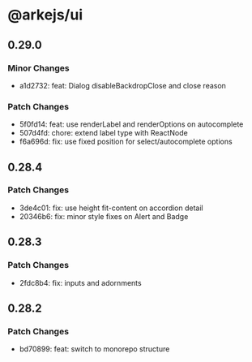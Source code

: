 # @arkejs/ui

## 0.29.0

### Minor Changes

- a1d2732: feat: Dialog disableBackdropClose and close reason

### Patch Changes

- 5f0fd14: feat: use renderLabel and renderOptions on autocomplete
- 507d4fd: chore: extend label type with ReactNode
- f6a696d: fix: use fixed position for select/autocomplete options

## 0.28.4

### Patch Changes

- 3de4c01: fix: use height fit-content on accordion detail
- 20346b6: fix: minor style fixes on Alert and Badge

## 0.28.3

### Patch Changes

- 2fdc8b4: fix: inputs and adornments

## 0.28.2

### Patch Changes

- bd70899: feat: switch to monorepo structure
